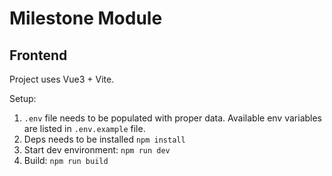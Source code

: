 # Milestone Module

## Frontend

Project uses Vue3 + Vite.

Setup:
1. `.env` file needs to be populated with proper data. Available env variables
are listed in `.env.example` file.
2. Deps needs to be installed `npm install`
3. Start dev environment: `npm run dev`
4. Build: `npm run build`
